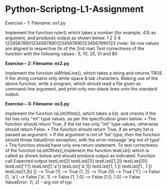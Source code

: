 # Python-Scriptng-L1-Assignment

Exercise – 1: Filename: ex1.py

Implement the function ruler() which takes a number (for example, 43) as argument, 
and produces output as shown below. 
 1 2 3 4 
 1234567890123456789012345678901234567890123
(note: 1st row values are aligned to respective 0s of the 2nd row)
Test correctness of the function with the following values :
 5, 10, 25, 51 and 80
 
 
**Exercise – 2: Filename: ex2.py**

Implement the function isWhiteLine(), which takes a string and returns TRUE if the 
string contains only white space & tab characters.
Making use of the above function, write a program, which should read a file given as 
command-line argument, and print only non-blank lines onto the standard output.


**Exercise – 3: Filename: ex3.py**

Implement the function isListOfInts(), which takes a list, and checks if the list has 
only "int" type values, as per the specification given below:
• The function should return True, if the list has only "int" type values, otherwise 
should return False.
• The function should return True, if an empty list is passed as argument.
• If the argument is not of ‘list’ type, then the function should throw ValueError 
exception, with the error message 'arg not of <list> type'
• The function should have only one return statement.
To test correctness of the function isListOfInts(),implement the function testList()
which is called as shown below and should produce output as indicated.
Function call Expected output
testList([])
testList([1])
testList([1,2])
testList([0])
testList(['1'])
testList([1,'a'])
testList(['a',1])
testList([1, 1.])
testList([1., 1.])
testList((1,2))
[] --> True
[1] --> True
[1, 2] --> True
[0] --> True
['1'] --> False
[1, 'a'] --> False
['a', 1] --> False
[1, 1.0] --> False
[1.0, 1.0] --> False
ValueError: (1, 2) - arg not of <list> typ
